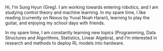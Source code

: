 Hi, I'm Sung Hyun (Greg). I am working towards entering robotics, and I am studying control theory and machine learning. In my spare time, I like reading (currently on Nexus by Yuval Noah Harari), learning to play the guitar, and enjoying my school days with friends.


In my spare time, I am constantly learning new topics (Programming, Data Structures and Algorithms, Statistics, Linear Algebra), and I’m interested in research and methods to deploy RL models into hardware.

